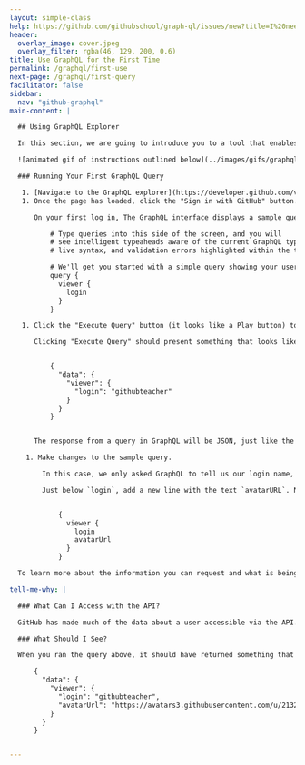 ```yaml
---
layout: simple-class
help: https://github.com/githubschool/graph-ql/issues/new?title=I%20need%20help&body=Describe%20what%20you%20need%20help%20with%20here.&labels=Help%20Wanted
header:
  overlay_image: cover.jpeg
  overlay_filter: rgba(46, 129, 200, 0.6)
title: Use GraphQL for the First Time
permalink: /graphql/first-use
next-page: /graphql/first-query
facilitator: false
sidebar:
  nav: "github-graphql"
main-content: |

  ## Using GraphQL Explorer

  In this section, we are going to introduce you to a tool that enables you to experiment with GraphQL quickly and easily.

  ![animated gif of instructions outlined below](../images/gifs/graphql/first-query.gif)

  ### Running Your First GraphQL Query

   1. [Navigate to the GraphQL explorer](https://developer.github.com/v4/explorer/).
   1. Once the page has loaded, click the "Sign in with GitHub" button. If you don't have a GitHub account, [here are some instructions for getting an account setup](https://help.github.com/articles/signing-up-for-a-new-github-account/).  

      On your first log in, The GraphQL interface displays a sample query in the left pane that should look like this:

          # Type queries into this side of the screen, and you will
          # see intelligent typeaheads aware of the current GraphQL type schema,
          # live syntax, and validation errors highlighted within the text.

          # We'll get you started with a simple query showing your username!
          query {
            viewer {
              login
            }
          }

   1. Click the "Execute Query" button (it looks like a Play button) to run the query that is in the left pane and display the results in the right pane.

      Clicking "Execute Query" should present something that looks like this:


          {
            "data": {
              "viewer": {
                "login": "githubteacher"
              }
            }
          }


      The response from a query in GraphQL will be JSON, just like the query itself, and is returned in the exact same format as the request.

    1. Make changes to the sample query.

        In this case, we only asked GraphQL to tell us our login name, but what if we wanted to know more?

        Just below `login`, add a new line with the text `avatarURL`. Now your query should look like this:


            {
              viewer {
                login
                avatarUrl
              }
            }

  To learn more about the information you can request and what is being returned, check out "Tell me why" below :point_down:.

tell-me-why: |

  ### What Can I Access with the API?

  GitHub has made much of the data about a user accessible via the API. To learn more about the data available to the User object, you can check out the [user reference documents on developer.github.com](https://developer.github.com/v4/reference/object/user/).

  ### What Should I See?

  When you ran the query above, it should have returned something that looks like this:

      {
        "data": {
          "viewer": {
            "login": "githubteacher",
            "avatarUrl": "https://avatars3.githubusercontent.com/u/2132216?v=3"
          }
        }
      }


---
```

